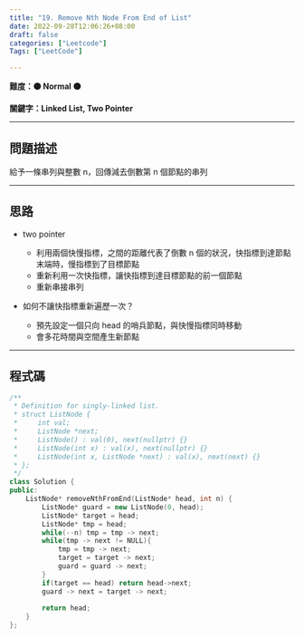 ```yaml
---
title: "19. Remove Nth Node From End of List"
date: 2022-09-28T12:06:26+08:00
draft: false
categories: ["Leetcode"]
Tags: ["LeetCode"]

---
```


**難度：🟠 Normal 🟠**

**關鍵字：Linked List, Two Pointer**

<!--more-->
---

## 問題描述

給予一條串列與整數 n，回傳減去倒數第 n 個節點的串列

---

## 思路

- two pointer
  - 利用兩個快慢指標，之間的距離代表了倒數 n 個的狀況，快指標到達節點末端時，慢指標到了目標節點
  - 重新利用一次快指標，讓快指標到達目標節點的前一個節點
  - 重新串接串列

- 如何不讓快指標重新遍歷一次？
  - 預先設定一個只向 head 的哨兵節點，與快慢指標同時移動
  - 會多花時間與空間產生新節點 

---

## 程式碼

```c++
/**
 * Definition for singly-linked list.
 * struct ListNode {
 *     int val;
 *     ListNode *next;
 *     ListNode() : val(0), next(nullptr) {}
 *     ListNode(int x) : val(x), next(nullptr) {}
 *     ListNode(int x, ListNode *next) : val(x), next(next) {}
 * };
 */
class Solution {
public:
    ListNode* removeNthFromEnd(ListNode* head, int n) {
        ListNode* guard = new ListNode(0, head);
        ListNode* target = head;
        ListNode* tmp = head;
        while(--n) tmp = tmp -> next;
        while(tmp -> next != NULL){
            tmp = tmp -> next;
            target = target -> next;
            guard = guard -> next;
        }
        if(target == head) return head->next;
        guard -> next = target -> next;
        
        return head;
    }
};
```
